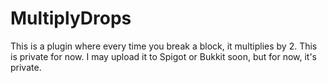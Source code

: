 # MultiplyDrops

This is a plugin where every time you break a block, it multiplies by 2.
This is private for now. I may upload it to Spigot or Bukkit soon, but for now, it's private.


